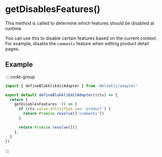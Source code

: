# getDisablesFeatures()

This method is called to determine which features should be disabled at runtime.

You can use this to disable certain features based on the current context. For
example, disable the `comments` feature when editing product detail pages.

## Example

::: code-group

```typescript [~/app/blokkli.editAdapter.ts]
import { defineBlokkliEditAdapter } from '#blokkli/adapter'

export default defineBlokkliEditAdapter((ctx) => {
  return {
    getDisablesFeatures: () => {
      if (ctx.value.entityType === 'product') {
        return Promise.resolve(['comments'])
      }

      return Promise.resolve([])
    },
  }
})
```

:::
